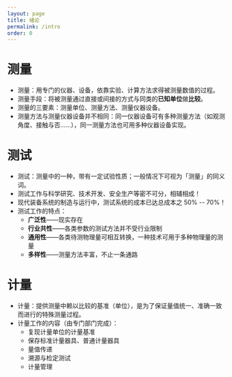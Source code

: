 ```yaml
---
layout: page
title: 绪论
permalink: /intro
order: 0
---
```


# 测量

- 测量：用专门的仪器、设备，依靠实验、计算方法求得被测量数值的过程。
- 测量手段：将被测量通过直接或间接的方式与同类的**已知单位**做**比较**。
- 测量的三要素：测量单位、测量方法、测量仪器设备。
- 测量方法与测量仪器设备并不相同：同一仪器设备可有多种测量方法（如观测角度、接触与否……），同一测量方法也可用多种仪器设备实现。

# 测试

- 测试：测量中的一种，带有一定试验性质；一般情况下可视为「测量」的同义词。
- 测试工作与科学研究、技术开发、安全生产等密不可分，相辅相成！
- 现代装备系统的制造与运行中，测试系统的成本已达总成本之 50% -- 70%！
- 测试工作的特点：
    - **广泛性**——现实存在
    - **行业共性**——各类参数的测试方法并不受行业限制
    - **通用性**——各类待测物理量可相互转换，一种技术可用于多种物理量的测量
    - **多样性**——测量方法丰富，不止一条通路

# 计量

- 计量：提供测量中赖以比较的基准（单位），是为了保证量值统一、准确一致而进行的特殊测量过程。
- 计量工作的内容（由专门部门完成）：
    - 复现计量单位的计量基准
    - 保存标准计量器具、普通计量器具
    - 量值传递
    - 溯源与检定测试
    - 计量管理
